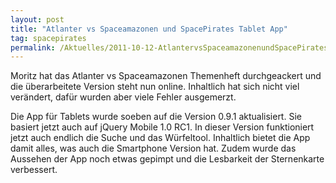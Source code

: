 ```yaml
---
layout: post
title: "Atlanter vs Spaceamazonen und SpacePirates Tablet App"
tag: spacepirates
permalink: /Aktuelles/2011-10-12-AtlantervsSpaceamazonenundSpacePiratesTabletApp
---
```


Moritz hat das Atlanter vs Spaceamazonen Themenheft durchgeackert und die überarbeitete Version steht nun online. Inhaltlich hat sich nicht viel verändert, dafür wurden aber viele Fehler ausgemerzt.

Die App für Tablets wurde soeben auf die Version 0.9.1 aktualisiert. Sie basiert jetzt auch auf jQuery Mobile 1.0 RC1. In dieser Version funktioniert jetzt auch endlich die Suche und das Würfeltool. Inhaltlich bietet die App damit alles, was auch die Smartphone Version hat. Zudem wurde das Aussehen der App noch etwas gepimpt und die Lesbarkeit der Sternenkarte verbessert.
